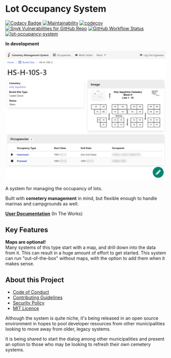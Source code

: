 # Lot Occupancy System

[![Codacy Badge](https://app.codacy.com/project/badge/Grade/87f68ffeb2524c1fb0991d544e6afffb)](https://www.codacy.com/gh/cityssm/lot-occupancy-system/dashboard?utm_source=github.com&utm_medium=referral&utm_content=cityssm/lot-occupancy-system&utm_campaign=Badge_Grade)
[![Maintainability](https://api.codeclimate.com/v1/badges/11a8975b332f66e6eec7/maintainability)](https://codeclimate.com/github/cityssm/lot-occupancy-system/maintainability)
[![codecov](https://codecov.io/gh/cityssm/lot-occupancy-system/branch/main/graph/badge.svg?token=1M38ZVCLKE)](https://codecov.io/gh/cityssm/lot-occupancy-system)
[![Snyk Vulnerabilities for GitHub Repo](https://img.shields.io/snyk/vulnerabilities/github/cityssm/lot-occupancy-system)](https://app.snyk.io/org/cityssm/project/ea456d07-9674-4c74-b3d1-1452a8183153)
[![GitHub Workflow Status](https://img.shields.io/github/actions/workflow/status/cityssm/lot-occupancy-system/coverage.yml?branch=main)](https://github.com/cityssm/lot-occupancy-system/actions/workflows/coverage.yml)
[![lot-occupancy-system](https://img.shields.io/endpoint?url=https://cloud.cypress.io/badge/simple/xya1fn&style=flat&logo=cypress)](https://cloud.cypress.io/projects/xya1fn/runs)

**In development**

![Lot View](docs/images/lotView.png)

A system for managing the occupancy of lots.

Built with **cemetery management** in mind, but flexible enough to handle marinas and campgrounds as well.

[**User Documentation**](docs/) (In The Works)

## Key Features

**Maps are optional!**<br />
Many systems of this type start with a map, and drill down into the data from it.
This can result in a huge amount of effort to get started.
This system can run "out-of-the-box" without maps, with the option to add them when it makes sense.

## About this Project

- [Code of Conduct](CODE_OF_CONDUCT.md)
- [Contributing Guidelines](CONTRIBUTING.md)
- [Security Policy](SECURITY.md)
- [MIT Licence](LICENSE.md)

Although the system is quite niche, it's being released in an open source environment in hopes to pool developer resources from other municipalities looking to move away from older, legacy systems.

It is being shared to start the dialog among other municipalities and present an option to those who may be looking to refresh their own cemetery systems.
